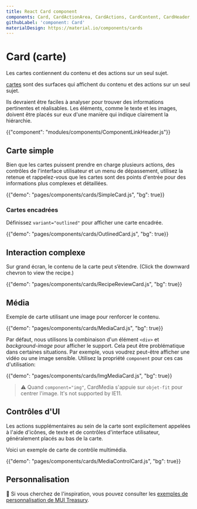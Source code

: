 ```yaml
---
title: React Card component
components: Card, CardActionArea, CardActions, CardContent, CardHeader, CardMedia, Collapse, Paper
githubLabel: 'component: Card'
materialDesign: https://material.io/components/cards
---
```


# Card (carte)

<p class="description">Les cartes contiennent du contenu et des actions sur un seul sujet.</p>

[cartes](https://material.io/design/components/cards.html) sont des surfaces qui affichent du contenu et des actions sur un seul sujet.

Ils devraient être faciles à analyser pour trouver des informations pertinentes et réalisables. Les éléments, comme le texte et les images, doivent être placés sur eux d'une manière qui indique clairement la hiérarchie.

{{"component": "modules/components/ComponentLinkHeader.js"}}

## Carte simple

Bien que les cartes puissent prendre en charge plusieurs actions, des contrôles de l'interface utilisateur et un menu de dépassement, utilisez la retenue et rappelez-vous que les cartes sont des points d'entrée pour des informations plus complexes et détaillées.

{{"demo": "pages/components/cards/SimpleCard.js", "bg": true}}

### Cartes encadrées

Définissez `variant="outlined"` pour afficher une carte encadrée.

{{"demo": "pages/components/cards/OutlinedCard.js", "bg": true}}

## Interaction complexe

Sur grand écran, le contenu de la carte peut s’étendre. (Click the downward chevron to view the recipe.)

{{"demo": "pages/components/cards/RecipeReviewCard.js", "bg": true}}

## Média

Exemple de carte utilisant une image pour renforcer le contenu.

{{"demo": "pages/components/cards/MediaCard.js", "bg": true}}

Par défaut, nous utilisons la combinaison d'un élément `<div>` et *background-image* pour afficher le support. Cela peut être problématique dans certaines situations. Par exemple, vous voudrez peut-être afficher une vidéo ou une image sensible. Utilisez la propriété `component` pour ces cas d'utilisation:

{{"demo": "pages/components/cards/ImgMediaCard.js", "bg": true}}

> ⚠ Quand `component="img"`, CardMedia s'appuie sur `objet-fit` pour centrer l'image. It's not supported by IE11.

## Contrôles d'UI

Les actions supplémentaires au sein de la carte sont explicitement appelées à l'aide d'icônes, de texte et de contrôles d'interface utilisateur, généralement placés au bas de la carte.

Voici un exemple de carte de contrôle multimédia.

{{"demo": "pages/components/cards/MediaControlCard.js", "bg": true}}

## Personnalisation

🎨 Si vous cherchez de l'inspiration, vous pouvez consulter les [exemples de personnalisation de MUI Treasury](https://mui-treasury.com/components/card).
